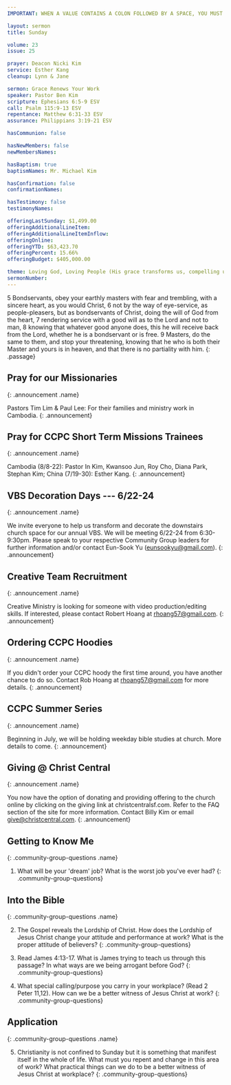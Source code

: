 ```yaml
---
IMPORTANT: WHEN A VALUE CONTAINS A COLON FOLLOWED BY A SPACE, YOU MUST USE &#58;

layout: sermon
title: Sunday

volume: 23
issue: 25

prayer: Deacon Nicki Kim
service: Esther Kang
cleanup: Lynn & Jane

sermon: Grace Renews Your Work
speaker: Pastor Ben Kim
scripture: Ephesians 6:5-9 ESV
call: Psalm 115:9-13 ESV
repentance: Matthew 6:31-33 ESV
assurance: Philippians 3:19-21 ESV

hasCommunion: false

hasNewMembers: false
newMembersNames:

hasBaptism: true
baptismNames: Mr. Michael Kim

hasConfirmation: false
confirmationNames: 

hasTestimony: false
testimonyNames:

offeringLastSunday: $1,499.00
offeringAdditionalLineItem: 
offeringAdditionalLineItemInflow: 
offeringOnline: 
offeringYTD: $63,423.70
offeringPercent: 15.66%
offeringBudget: $405,000.00

theme: Loving God, Loving People (His grace transforms us, compelling us to love others)
sermonNumber: 
---
```


5 Bondservants, obey your earthly masters with fear and trembling, with a sincere heart, as you would Christ, 6 not by the way of eye-service, as people-pleasers, but as bondservants of Christ, doing the will of God from the heart, 7 rendering service with a good will as to the Lord and not to man, 8 knowing that whatever good anyone does, this he will receive back from the Lord, whether he is a bondservant or is free. 9 Masters, do the same to them, and stop your threatening, knowing that he who is both their Master and yours is in heaven, and that there is no partiality with him.
{: .passage}



## Pray for our Missionaries
{: .announcement .name}

Pastors Tim Lim & Paul Lee: For their families and ministry work in Cambodia.
{: .announcement}

## Pray for CCPC Short Term Missions Trainees
{: .announcement .name}

Cambodia (8/8-22): Pastor In Kim, Kwansoo Jun, Roy Cho, Diana Park, Stephan Kim;
China (7/19-30): Esther Kang.
{: .announcement}

## VBS Decoration Days --- 6/22-24
{: .announcement .name}

We invite everyone to help us transform and decorate the downstairs church space for our annual VBS. We will be meeting 6/22-24 from 6:30-9:30pm. Please speak to your respective Community Group leaders for further information and/or contact Eun-Sook Yu (eunsookyu@gmail.com).
{: .announcement}

## Creative Team Recruitment
{: .announcement .name}

Creative Ministry is looking for someone with video production/editing skills. If interested, please contact Robert Hoang at rhoang57@gmail.com. 
{: .announcement}

## Ordering CCPC Hoodies
{: .announcement .name}

If you didn't order your CCPC hoody the first time around, you have another chance to do so. Contact Rob Hoang at rhoang57@gmail.com for more details.
{: .announcement}

## CCPC Summer Series
{: .announcement .name}

Beginning in July, we will be holding weekday bible studies at church. More details to come.
{: .announcement}

## Giving @ Christ Central
{: .announcement .name}

You now have the option of donating and providing offering to the church online by clicking on the giving link at christcentralsf.com. Refer to the FAQ section of the site for more information. Contact Billy Kim or email give@christcentral.com. 
{: .announcement}


## Getting to Know Me
{: .community-group-questions .name}

1) What will be your 'dream' job?  What is the worst job you've ever had?
{: .community-group-questions}

## Into the Bible
{: .community-group-questions .name}

2) The Gospel reveals the Lordship of Christ.  How does the Lordship of Jesus Christ change your attitude and performance at work?  What is the proper attitude of believers?
{: .community-group-questions}

3) Read James 4:13-17.  What is James trying to teach us through this passage?  In what ways are we being arrogant before God?
{: .community-group-questions}

4) What special calling/purpose you carry in your workplace? (Read 2 Peter 11,12).  How can we be a better witness of Jesus Christ at work?
{: .community-group-questions}

## Application
{: .community-group-questions .name}

5) Christianity is not confined to Sunday but it is something that manifest itself in the whole of life.  What must you repent and change in this area of work?  What practical things can we do to be a better witness of Jesus Christ at workplace?
{: .community-group-questions}
 